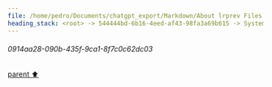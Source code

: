 ```yaml
---
file: /home/pedro/Documents/chatgpt_export/Markdown/About lrprev Files.md
heading_stack: <root> -> 544444bd-6b16-4eed-af43-98fa3a69b615 -> System -> 86c13176-225a-4bd5-97f5-f991207f5a43 -> System -> aaa2fe2d-7be2-4569-b4c4-7213cdb836d2 -> User -> 0914aa28-090b-435f-9ca1-8f7c0c62dc03
---
```

###### 0914aa28-090b-435f-9ca1-8f7c0c62dc03
[parent ⬆️](#aaa2fe2d-7be2-4569-b4c4-7213cdb836d2)
